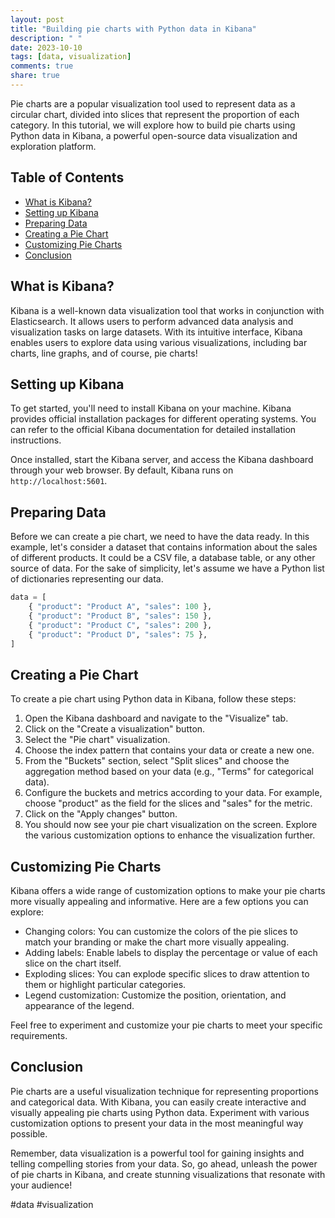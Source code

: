```yaml
---
layout: post
title: "Building pie charts with Python data in Kibana"
description: " "
date: 2023-10-10
tags: [data, visualization]
comments: true
share: true
---
```


Pie charts are a popular visualization tool used to represent data as a circular chart, divided into slices that represent the proportion of each category. In this tutorial, we will explore how to build pie charts using Python data in Kibana, a powerful open-source data visualization and exploration platform.

## Table of Contents
- [What is Kibana?](#what-is-kibana)
- [Setting up Kibana](#setting-up-kibana)
- [Preparing Data](#preparing-data)
- [Creating a Pie Chart](#creating-a-pie-chart)
- [Customizing Pie Charts](#customizing-pie-charts)
- [Conclusion](#conclusion)

## What is Kibana?
Kibana is a well-known data visualization tool that works in conjunction with Elasticsearch. It allows users to perform advanced data analysis and visualization tasks on large datasets. With its intuitive interface, Kibana enables users to explore data using various visualizations, including bar charts, line graphs, and of course, pie charts!

## Setting up Kibana
To get started, you'll need to install Kibana on your machine. Kibana provides official installation packages for different operating systems. You can refer to the official Kibana documentation for detailed installation instructions.

Once installed, start the Kibana server, and access the Kibana dashboard through your web browser. By default, Kibana runs on `http://localhost:5601`.

## Preparing Data
Before we can create a pie chart, we need to have the data ready. In this example, let's consider a dataset that contains information about the sales of different products. It could be a CSV file, a database table, or any other source of data. For the sake of simplicity, let's assume we have a Python list of dictionaries representing our data.

```python
data = [
    { "product": "Product A", "sales": 100 },
    { "product": "Product B", "sales": 150 },
    { "product": "Product C", "sales": 200 },
    { "product": "Product D", "sales": 75 },
]
```

## Creating a Pie Chart
To create a pie chart using Python data in Kibana, follow these steps:

1. Open the Kibana dashboard and navigate to the "Visualize" tab.
2. Click on the "Create a visualization" button.
3. Select the "Pie chart" visualization.
4. Choose the index pattern that contains your data or create a new one.
5. From the "Buckets" section, select "Split slices" and choose the aggregation method based on your data (e.g., "Terms" for categorical data).
6. Configure the buckets and metrics according to your data. For example, choose "product" as the field for the slices and "sales" for the metric.
7. Click on the "Apply changes" button.
8. You should now see your pie chart visualization on the screen. Explore the various customization options to enhance the visualization further.

## Customizing Pie Charts
Kibana offers a wide range of customization options to make your pie charts more visually appealing and informative. Here are a few options you can explore:

- Changing colors: You can customize the colors of the pie slices to match your branding or make the chart more visually appealing.
- Adding labels: Enable labels to display the percentage or value of each slice on the chart itself.
- Exploding slices: You can explode specific slices to draw attention to them or highlight particular categories.
- Legend customization: Customize the position, orientation, and appearance of the legend.

Feel free to experiment and customize your pie charts to meet your specific requirements.

## Conclusion
Pie charts are a useful visualization technique for representing proportions and categorical data. With Kibana, you can easily create interactive and visually appealing pie charts using Python data. Experiment with various customization options to present your data in the most meaningful way possible.

Remember, data visualization is a powerful tool for gaining insights and telling compelling stories from your data. So, go ahead, unleash the power of pie charts in Kibana, and create stunning visualizations that resonate with your audience!

#data #visualization